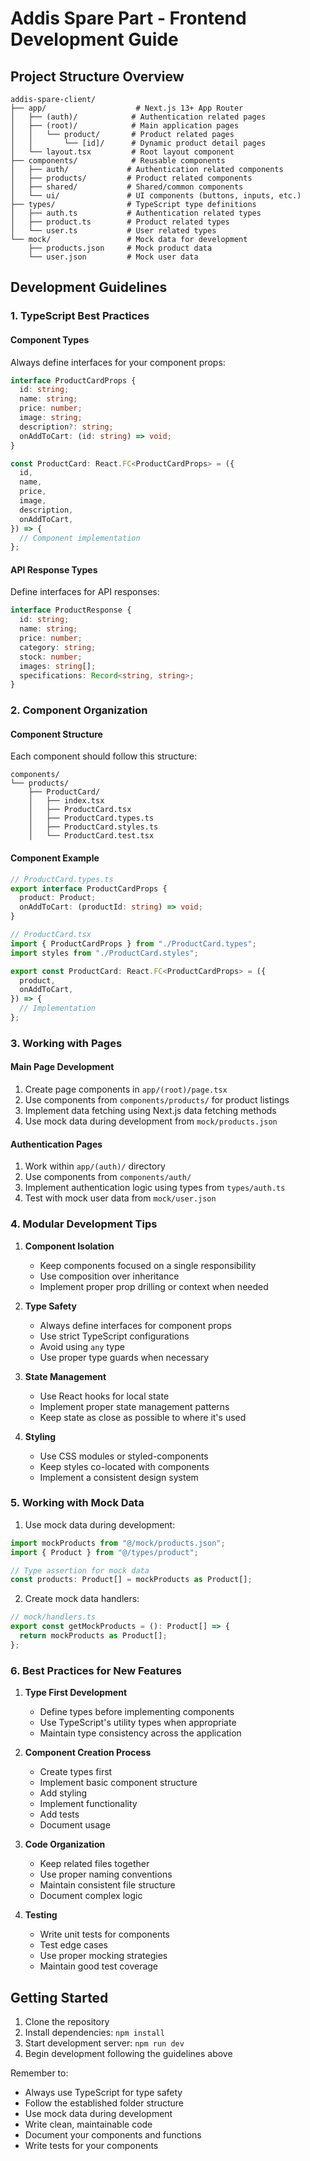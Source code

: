 # Addis Spare Part - Frontend Development Guide

## Project Structure Overview

```
addis-spare-client/
├── app/                    # Next.js 13+ App Router
│   ├── (auth)/            # Authentication related pages
│   ├── (root)/            # Main application pages
│   │   └── product/       # Product related pages
│   │       └── [id]/      # Dynamic product detail pages
│   └── layout.tsx         # Root layout component
├── components/            # Reusable components
│   ├── auth/             # Authentication related components
│   ├── products/         # Product related components
│   ├── shared/           # Shared/common components
│   └── ui/               # UI components (buttons, inputs, etc.)
├── types/                # TypeScript type definitions
│   ├── auth.ts           # Authentication related types
│   ├── product.ts        # Product related types
│   └── user.ts           # User related types
└── mock/                 # Mock data for development
    ├── products.json     # Mock product data
    └── user.json         # Mock user data
```

## Development Guidelines

### 1. TypeScript Best Practices

#### Component Types

Always define interfaces for your component props:

```typescript
interface ProductCardProps {
  id: string;
  name: string;
  price: number;
  image: string;
  description?: string;
  onAddToCart: (id: string) => void;
}

const ProductCard: React.FC<ProductCardProps> = ({
  id,
  name,
  price,
  image,
  description,
  onAddToCart,
}) => {
  // Component implementation
};
```

#### API Response Types

Define interfaces for API responses:

```typescript
interface ProductResponse {
  id: string;
  name: string;
  price: number;
  category: string;
  stock: number;
  images: string[];
  specifications: Record<string, string>;
}
```

### 2. Component Organization

#### Component Structure

Each component should follow this structure:

```
components/
└── products/
    ├── ProductCard/
    │   ├── index.tsx
    │   ├── ProductCard.tsx
    │   ├── ProductCard.types.ts
    │   ├── ProductCard.styles.ts
    │   └── ProductCard.test.tsx
```

#### Component Example

```typescript
// ProductCard.types.ts
export interface ProductCardProps {
  product: Product;
  onAddToCart: (productId: string) => void;
}

// ProductCard.tsx
import { ProductCardProps } from "./ProductCard.types";
import styles from "./ProductCard.styles";

export const ProductCard: React.FC<ProductCardProps> = ({
  product,
  onAddToCart,
}) => {
  // Implementation
};
```

### 3. Working with Pages

#### Main Page Development

1. Create page components in `app/(root)/page.tsx`
2. Use components from `components/products/` for product listings
3. Implement data fetching using Next.js data fetching methods
4. Use mock data during development from `mock/products.json`

#### Authentication Pages

1. Work within `app/(auth)/` directory
2. Use components from `components/auth/`
3. Implement authentication logic using types from `types/auth.ts`
4. Test with mock user data from `mock/user.json`

### 4. Modular Development Tips

1. **Component Isolation**

   - Keep components focused on a single responsibility
   - Use composition over inheritance
   - Implement proper prop drilling or context when needed

2. **Type Safety**

   - Always define interfaces for component props
   - Use strict TypeScript configurations
   - Avoid using `any` type
   - Use proper type guards when necessary

3. **State Management**

   - Use React hooks for local state
   - Implement proper state management patterns
   - Keep state as close as possible to where it's used

4. **Styling**
   - Use CSS modules or styled-components
   - Keep styles co-located with components
   - Implement a consistent design system

### 5. Working with Mock Data

1. Use mock data during development:

```typescript
import mockProducts from "@/mock/products.json";
import { Product } from "@/types/product";

// Type assertion for mock data
const products: Product[] = mockProducts as Product[];
```

2. Create mock data handlers:

```typescript
// mock/handlers.ts
export const getMockProducts = (): Product[] => {
  return mockProducts as Product[];
};
```

### 6. Best Practices for New Features

1. **Type First Development**

   - Define types before implementing components
   - Use TypeScript's utility types when appropriate
   - Maintain type consistency across the application

2. **Component Creation Process**

   - Create types first
   - Implement basic component structure
   - Add styling
   - Implement functionality
   - Add tests
   - Document usage

3. **Code Organization**

   - Keep related files together
   - Use proper naming conventions
   - Maintain consistent file structure
   - Document complex logic

4. **Testing**
   - Write unit tests for components
   - Test edge cases
   - Use proper mocking strategies
   - Maintain good test coverage

## Getting Started

1. Clone the repository
2. Install dependencies: `npm install`
3. Start development server: `npm run dev`
4. Begin development following the guidelines above

Remember to:

- Always use TypeScript for type safety
- Follow the established folder structure
- Use mock data during development
- Write clean, maintainable code
- Document your components and functions
- Write tests for your components
